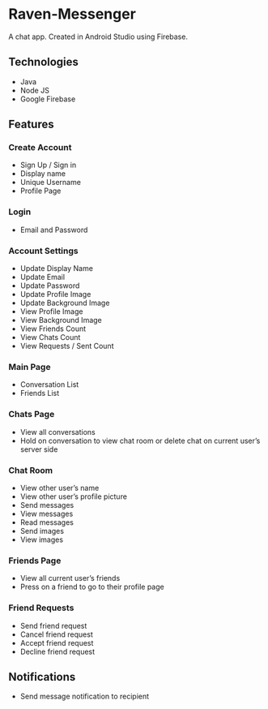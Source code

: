 # Raven-Messenger

A chat app. Created in Android Studio using Firebase.

## Technologies
  - Java
  - Node JS
  - Google Firebase

## Features
### Create Account
  - Sign Up / Sign in
  - Display name
  - Unique Username
  - Profile Page
### Login
  - Email and Password

### Account Settings
  - Update Display Name
  - Update Email
  - Update Password
  - Update Profile Image
  - Update Background Image
  - View Profile Image
  - View Background Image
  - View Friends Count
  - View Chats Count
  - View Requests / Sent Count

### Main Page
  - Conversation List
  - Friends List

### Chats Page
  -  View all conversations
  - Hold on conversation to view chat room or delete chat on current user’s server side

### Chat Room
  - View other user’s name
  - View other user’s profile picture
  - Send messages
  - View messages
  - Read messages
  - Send images
  - View images

### Friends Page
  - View all current user’s friends
  - Press on a friend to go to their profile page

### Friend Requests
  - Send friend request
  - Cancel friend request
  - Accept friend request
  - Decline friend request

## Notifications
  - Send message notification to recipient
